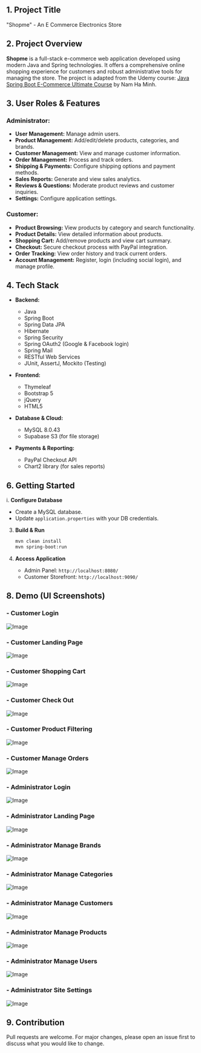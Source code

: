 ## 1. Project Title

"Shopme" - An E Commerce Electronics Store

## 2. Project Overview 

**Shopme** is a full-stack e-commerce web application developed using modern Java and Spring technologies. It offers a comprehensive online shopping experience for customers and robust administrative tools for managing the store. The project is adapted from the Udemy course: [Java Spring Boot E-Commerce Ultimate Course](https://www.udemy.com/course/spring-boot-e-commerce-ultimate/) by Nam Ha Minh.

## 3. User Roles & Features

### Administrator:

* **User Management:** Manage admin users.
* **Product Management:** Add/edit/delete products, categories, and brands.
* **Customer Management:** View and manage customer information.
* **Order Management:** Process and track orders.
* **Shipping & Payments:** Configure shipping options and payment methods.
* **Sales Reports:** Generate and view sales analytics.
* **Reviews & Questions:** Moderate product reviews and customer inquiries.
* **Settings:** Configure application settings.

### Customer:

* **Product Browsing:** View products by category and search functionality.
* **Product Details:** View detailed information about products.
* **Shopping Cart:** Add/remove products and view cart summary.
* **Checkout:** Secure checkout process with PayPal integration.
* **Order Tracking:** View order history and track current orders.
* **Account Management:** Register, login (including social login), and manage profile.

## 4. Tech Stack 

* **Backend:**

  * Java
  * Spring Boot
  * Spring Data JPA
  * Hibernate
  * Spring Security
  * Spring OAuth2 (Google & Facebook login)
  * Spring Mail
  * RESTful Web Services
  * JUnit, AssertJ, Mockito (Testing)

* **Frontend:**

  * Thymeleaf
  * Bootstrap 5
  * jQuery
  * HTML5

* **Database & Cloud:**

  * MySQL 8.0.43
  * Supabase S3 (for file storage)

* **Payments & Reporting:**

  * PayPal Checkout API
  * Chart2 library (for sales reports)
  

## 6. Getting Started

i. **Configure Database**

   * Create a MySQL database.
   * Update `application.properties` with your DB credentials.

3. **Build & Run**

   ```bash
   mvn clean install
   mvn spring-boot:run
   ```

4. **Access Application**

   * Admin Panel: `http://localhost:8080/`
   * Customer Storefront: `http://localhost:9090/`


## 8. Demo (UI Screenshots)

### - Customer Login

![Image](app_images/customer_login.jpg)

### - Customer Landing Page 

![Image](app_images/customer_landing_page.jpg)

### - Customer Shopping Cart

![Image](app_images/customer_shopping_cart.jpg)

### - Customer Check Out

![Image](app_images/customer_checkout.jpg)

### - Customer Product Filtering

![Image](app_images/customer_product_filering.png)

### - Customer Manage Orders

![Image](app_images/customer_manage_orders.jpg)

### - Administrator Login 

![Image](app_images/admin_login.jpg)

### - Administrator Landing Page

![Image](app_images/admin_landing_page.jpg)

### - Administrator Manage Brands 

![Image](app_images/admin_manage_brands.jpg)

### - Administrator Manage Categories

![Image](app_images/admin_manage_categories.jpg)

### - Administrator Manage Customers

![Image](app_images/admin_manage_customers.jpg)

### - Administrator Manage Products

![Image](app_images/admin_manage_products.jpg)

### - Administrator Manage Users 

![Image](app_images/admin_manage_users.jpg)

### - Administrator Site Settings

![Image](app_images/admin_site_setting.jpg)

## 9. Contribution

Pull requests are welcome. For major changes, please open an issue first to discuss what you would like to change.
